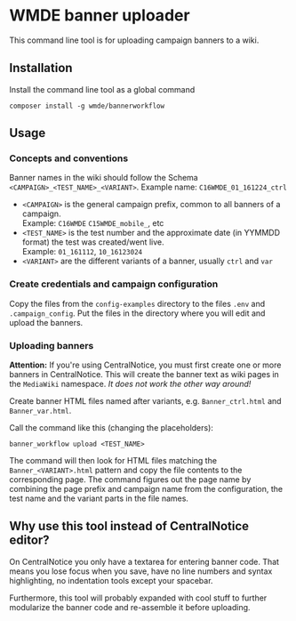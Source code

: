 # WMDE banner uploader

This command line tool is for uploading campaign banners to a wiki.
  
## Installation
  
Install the command line tool as a global command  
  
    composer install -g wmde/bannerworkflow
    
## Usage

### Concepts and conventions

Banner names in the wiki should follow the Schema `<CAMPAIGN>_<TEST_NAME>_<VARIANT>`. 
Example name: `C16WMDE_01_161224_ctrl`

 * `<CAMPAIGN>` is the general campaign prefix, common to all banners of a campaign.  
   Example: `C16WMDE` `C15WMDE_mobile_`, etc  
 * `<TEST_NAME>` is the test number and the approximate date (in YYMMDD format) the test was created/went live.  
   Example: `01_161112`, `10_16123024`
 * `<VARIANT>` are the different variants of a banner, usually `ctrl` and `var`  
  
### Create credentials and campaign configuration
Copy the files from the `config-examples` directory to the files `.env` and `.campaign_config`. Put the files in the directory where you will edit and upload the banners.

### Uploading banners

**Attention:** If you're using CentralNotice, you must first create one or more banners in CentralNotice. This will create the banner text as wiki pages in the `MediaWiki` namespace. *It does not work the other way around!* 

Create banner HTML files named after variants, e.g. `Banner_ctrl.html` and `Banner_var.html`.

Call the command like this (changing the placeholders):
  
    banner_workflow upload <TEST_NAME>
    
The command will then look for HTML files matching the `Banner_<VARIANT>.html` pattern and copy the file contents to the corresponding page. The command figures out the page name by combining the page prefix and campaign name from the configuration, the test name and the variant parts in the file names.

## Why use this tool instead of CentralNotice editor?

On CentralNotice you only have a textarea for entering banner code. That means you lose focus when you save, have no line numbers and syntax highlighting, no indentation tools except your spacebar.

Furthermore, this tool will probably expanded with cool stuff to further modularize the banner code and re-assemble it before uploading. 
